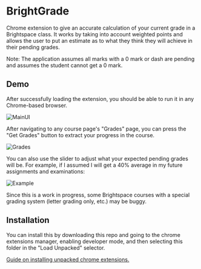 
# BrightGrade

Chrome extension to give an accurate calculation of your current grade in a Brightspace class. It works by taking into account weighted points and allows the user to put an estimate as to what they think they will achieve in their pending grades.

Note: The application assumes all marks with a 0 mark or dash are pending and assumes the student cannot get a 0 mark.
## Demo

After successfully loading the extension, you should be able to run it in any Chrome-based browser.

![MainUI](https://github.com/mding022/GradesProjection/blob/e7b72b9a545a1999651eeb78e44a0500051d1a27/screenshots/ui.png?raw=true)

After navigating to any course page's "Grades" page, you can press the "Get Grades" button to extract your progress in the course.

![Grades](https://github.com/mding022/GradesProjection/blob/6d4b33b4408c8c0b7849f5af2569bc66f3c6968a/screenshots/grades.png?raw=true)

You can also use the slider to adjust what your expected pending grades will be. For example, if I assumed I will get a 40% average in my future assignments and examinations:

![Example](https://github.com/mding022/GradesProjection/blob/6d4b33b4408c8c0b7849f5af2569bc66f3c6968a/screenshots/projection.png?raw=true)

Since this is a work in progress, some Brightspace courses with a special grading system (letter grading only, etc.) may be buggy.


## Installation

You can install this by downloading this repo and going to the chrome extensions manager, enabling developer mode, and then selecting this folder in the "Load Unpacked" selector.

[Guide on installing unpacked chrome extensions.](https://webkul.com/blog/how-to-install-the-unpacked-extension-in-chrome/)

